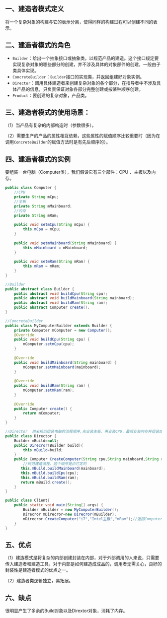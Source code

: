 ## 一、建造者模式定义 

将一个复杂对象的构建与它的表示分离，使得同样的构建过程可以创建不同的表示。 

## 二、建造者模式的角色

* `Builder`：给出一个抽象接口或抽象类，以规范产品的建造。这个接口规定要实现复杂对象的哪些部分的创建，并不涉及具体的对象部件的创建，一般由子类具体实现。 
* `ConcreteBuilder`：`Builder`接口的实现类，并返回组建好对象实例。 
* `Director`：调用具体建造者来创建复杂对象的各个部分，在指导者中不涉及具体产品的信息，只负责保证对象各部分完整创建或按某种顺序创建。 
* `Product`：要创建的复杂对象，产品类。 

## 三、建造者模式的使用场景：

（1）当产品有复杂的内部构造时（参数很多）。

（2）需要生产的产品的属性相互依赖，这些属性的赋值顺序比较重要时（因为在调用`ConcreteBuilder`的赋值方法时是有先后顺序的）。

## 四、建造者模式的实例

要组装一台电脑（Computer类），我们假设它有三个部件：CPU 、主板以及内存。 

```java
public class Computer {  
    //CPU 
    private String mCpu;  
    //主板
    private String mMainboard;  
    //内存
    private String mRam;  
  
    public void setmCpu(String mCpu) {  
        this.mCpu = mCpu;  
    }  
  
    public void setmMainboard(String mMainboard) {  
        this.mMainboard = mMainboard;  
    }  
  
    public void setmRam(String mRam) {  
        this.mRam = mRam;  
    }  
} 
```

```java
//Builder
public abstract class Builder {  
    public abstract void buildCpu(String cpu);  
    public abstract void buildMainboard(String mainboard);  
    public abstract void buildRam(String ram);  
    public abstract Computer create();  
}  
```

```java
//ConcreteBuilder
public class MyComputerBuilder extends Builder {  
    private Computer mComputer = new Computer();  
    @Override  
    public void buildCpu(String cpu) {  
        mComputer.setmCpu(cpu);  
    }  
  
    @Override  
    public void buildMainboard(String mainboard) {  
        mComputer.setmMainboard(mainboard);  
    }  
  
    @Override  
    public void buildRam(String ram) {  
        mComputer.setmRam(ram);  
    }  
  
    @Override  
    public Computer create() {  
        return mComputer;  
    }  
}  
```

```java
//Director  用来规范组装电脑的流程顺序,先安装主板，再安装CPU，最后安装内存并组装成电脑
public class Director {  
    Builder mBuild=null;  
    public Direcror(Builder build){  
        this.mBuild=build;  
    }  
    public Computer CreateComputer(String cpu,String mainboard,String ram){  
        //规范建造流程，这个顺序是由它定的  
       this.mBuild.buildMainboard(mainboard);  
       this.mBuild.buildCpu(cpu);  
       this.mBuild.buildRam(ram);  
       return mBuild.create();  
    }  
}  
```

```java
public class Client{
    public static void main(String[] args) {
        Builder mBuilder = new MyComputerBuilder();  
        Direcror mDirecror=new Direcror(mBuilder);  
        mDirecror.CreateComputer("i7","Intel主板","mRam");//返回Computer实例对象  
    } 
}
```

## 五、优点 

（1）建造模式是将复杂的内部创建封装在内部，对于外部调用的人来说，只需要传入建造者和建造工具，对于内部是如何建造成成品的，调用者无需关心，良好的封装性是建造者模式的优点之一。

（2）建造者类逻辑独立，易拓展。

## 六、缺点 

很明显产生了多余的Build对象以及Dirextor对象，消耗了内存。 


